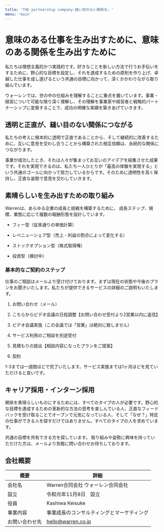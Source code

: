 ```yaml
---
title: 'THE partnership company.縫い目のない関係を。'
menu: 'main'
---
```

# 意味のある仕事を生み出すために、意味のある関係を生み出すために

私たちは理想主義的かつ実践的です。好きなことを新しい方法で行うお手伝いをするために、野心的な目標を設定し、それを達成するための原則を作り上げ、卓越した仕事を成し遂げるという共通の目標に向かって、深くかかわりながら取り組んでいます。

ウォーレンでは、世の中の仕組みを理解することに重点を置いています。事業・経営について可能な限り深く理解し、その理解を事業家や経営者と戦略的パートナーシップに変換することで、成功の明確な実績を築きあげていきます。


## 透明と正直が、縫い目のない関係につながる
私たちの考えに根本的に透明で正直であることから、そして継続的に改善するために、互いに意見を交わし合うことから構築された相互信頼は、永続的な関係につながります。

事業が成功したとき、それは人々が集まってお互いのアイデアを結集させた成果です。それを実現できるのは、私たち一人ひとりが「最高の体験を実現する」という共通のゴールに向かって努力しているからです。そのために透明性を高く保持し、正直な姿勢で意見を交わしていきます。


## 素晴らしいを生み出すための取り組み
Warrenは、あらゆる企業の成長と挑戦を構築するために、 成長ステップ、規模、業態に応じて複数の報酬形態を設計しています。

* フィー型（従来通りの単価計算）

* レベニューシェア型（売上・利益の割合によって変化する）

* ストックオプション型（株式取得権）

* 投資型（検討中）

### 基本的なご契約のステップ
仕事のご相談はメールより受け付けております。まずは現在の状態や今後のプランをお聞きいたします。私たちが提供できるサービスの詳細のご説明もいたします。

1. お問い合わせ（メール）

2. こちらからビデオ会議の日程調整【お問い合わせ受付より2営業以内に返信】

3. ビデオ会議実施（この会議では「営業」は絶対に致しません）

4. サービス利用のご相談を別途受付

5. 見積もりの提出【相談内容になったプランをご提案】

6. 契約

1-3までは一週間ほどで完了いたします。サービス実施までは1ヶ月ほどを見ていただけると良いです。


## キャリア採用・インターン採用
関係を素晴らしいものにするためには、すべてのタイプの人が必要です。野心的な目標を達成するための革新的な方法の思考を楽しんでいる人、正直なフィードバックを受け取ることでオープンで元気になっている人、そして「なぜ？」特定の仕事ができる人を探すだけではありません。すべてのタイプの人を求めています。

共通の目標を共有できる方を探しています。
取り組みや姿勢に興味を持っていただけた方は、メールより気軽に問い合わせお待ちしております。


## 会社概要
| 概要           | 詳細 |
| ---------     | --------------- |
| 会社名         | Warren合同会社 ウォーレン合同会社 |
| 設立           |  令和元年11月8日　設立 |
| 役員           | Kashiwa Keisuke |
| 事業内容       | 事業成長のコンサルティングとマーケティング|
| お問い合わせ先  | hello@warren.co.jp  |  
